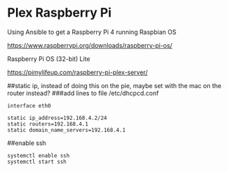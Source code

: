 # Plex Raspberry Pi

Using Ansible to get a Raspberry Pi 4 running Raspbian OS

https://www.raspberrypi.org/downloads/raspberry-pi-os/

Raspberry Pi OS (32-bit) Lite

https://pimylifeup.com/raspberry-pi-plex-server/


##static ip, instead of doing this on the pie, maybe set with the mac on the router instead?
###add lines to file /etc/dhcpcd.conf
```
interface eth0

static ip_address=192.168.4.2/24
static routers=192.168.4.1
static domain_name_servers=192.168.4.1
```

##enable ssh
```
systemctl enable ssh
systemctl start ssh
```